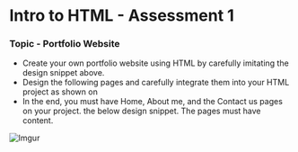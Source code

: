 # Intro to HTML - Assessment 1
### Topic - Portfolio Website

*  Create your own portfolio website using HTML by carefully imitating the design snippet above.
*  Design the following pages and carefully integrate them into your HTML project as shown on
*  In the end, you must have Home, About me, and the Contact us pages on your project.
the below design snippet. The pages must have content.


![Imgur](https://i.imgur.com/2sujYKM.jpg)
